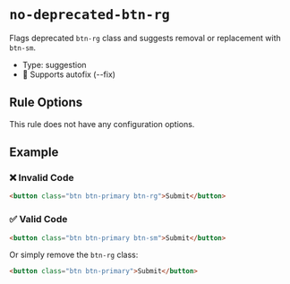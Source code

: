 # `no-deprecated-btn-rg`

Flags deprecated `btn-rg` class and suggests removal or replacement with `btn-sm`.
- Type: suggestion
- 🔧 Supports autofix (--fix)

## Rule Options

This rule does not have any configuration options.

## Example

### ❌ Invalid Code

```html
<button class="btn btn-primary btn-rg">Submit</button>
```

### ✅ Valid Code

```html
<button class="btn btn-primary btn-sm">Submit</button>
```

Or simply remove the `btn-rg` class:

```html
<button class="btn btn-primary">Submit</button>
```